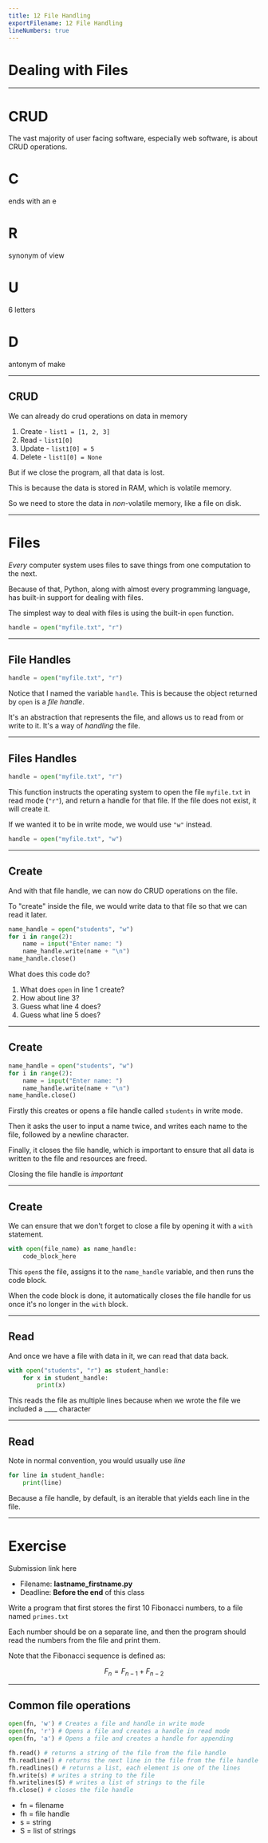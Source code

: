 ```yaml
---
title: 12 File Handling
exportFilename: 12 File Handling
lineNumbers: true
---
```


# Dealing with Files

---

# CRUD

The vast majority of user facing software, especially web software, is about CRUD operations.

# C
ends with an e
# R
synonym of view
# U
6 letters
# D
antonym of make

---

## CRUD

We can already do crud operations on data in memory

1. Create - `list1 = [1, 2, 3]`
2. Read - `list1[0]`
3. Update - `list1[0] = 5`
4. Delete - `list1[0] = None`

But if we close the program, all that data is lost.

This is because the data is stored in RAM, which is volatile memory.

So we need to store the data in *non*-volatile memory, like a file on disk.

---

# Files

*Every* computer system uses files to save things from one computation to the next.

Because of that, Python, along with almost every programming language, has built-in support for dealing with files.

The simplest way to deal with files is using the built-in `open` function.

```python
handle = open("myfile.txt", "r")
```

---

## File Handles

```python
handle = open("myfile.txt", "r")
```

Notice that I named the variable `handle`. This is because the object returned by `open` is a *file handle*.

It's an abstraction that represents the file, and allows us to read from or write to it. It's a way of *handling* the file.

---

## Files Handles

```python
handle = open("myfile.txt", "r")
```

This function instructs the operating system to open the file `myfile.txt` in read mode (`"r"`), and return a handle for that file. If the file does not exist, it will create it.

If we wanted it to be in write mode, we would use `"w"` instead.

```python
handle = open("myfile.txt", "w")
```

---

## Create

And with that file handle, we can now do CRUD operations on the file.

To "create" inside the file, we would write data to that file so that we can read it later.

```python
name_handle = open("students", "w")
for i in range(2):
    name = input("Enter name: ")
    name_handle.write(name + "\n")
name_handle.close()
```

What does this code do?
1. What does `open` in line 1 create?
2. How about line 3?
3. Guess what line 4 does?
4. Guess what line 5 does?

---

## Create

```python
name_handle = open("students", "w")
for i in range(2):
    name = input("Enter name: ")
    name_handle.write(name + "\n")
name_handle.close()
```

Firstly this creates or opens a file handle called `students` in write mode.

Then it asks the user to input a name twice, and writes each name to the file, followed by a newline character.

Finally, it closes the file handle, which is important to ensure that all data is written to the file and resources are freed.

Closing the file handle is *important*

---

## Create

We can ensure that we don't forget to close a file by opening it with a `with` statement.

```python
with open(file_name) as name_handle:
    code_block_here
```

This `open`s the file, assigns it to the `name_handle` variable, and then runs the code block.

When the code block is done, it automatically closes the file handle for us once it's no longer in the `with` block.

---

## Read

And once we have a file with data in it, we can read that data back.

```python
with open("students", "r") as student_handle:
    for x in student_handle:
        print(x)
```

This reads the file as multiple lines because when we wrote the file we included a ____ character

---

## Read

Note in normal convention, you would usually use *line*

```python
for line in student_handle:
    print(line)
```

Because a file handle, by default, is an iterable that yields each line in the file.

---

# Exercise

Submission link here

- Filename: **lastname_firstname.py**
- Deadline: **Before the end** of this class

Write a program that first stores the first 10 Fibonacci numbers, to a file named `primes.txt`

Each number should be on a separate line, and then the program should read the numbers from the file and print them.

Note that the Fibonacci sequence is defined as:

$$
F_n = F_{n-1} + F_{n-2}
$$

---

## Common file operations

```python
open(fn, 'w') # Creates a file and handle in write mode
open(fn, 'r') # Opens a file and creates a handle in read mode
open(fn, 'a') # Opens a file and creates a handle for appending

fh.read() # returns a string of the file from the file handle
fh.readline() # returns the next line in the file from the file handle
fh.readlines() # returns a list, each element is one of the lines
fh.write(s) # writes a string to the file
fh.writelines(S) # writes a list of strings to the file
fh.close() # closes the file handle
```

- fn = filename
- fh = file handle
- s = string
- S = list of strings

